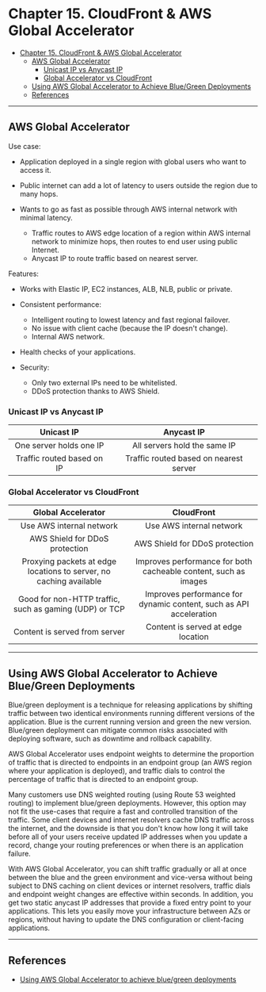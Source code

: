# Chapter 15. CloudFront & AWS Global Accelerator

<!-- TOC -->

- [Chapter 15. CloudFront & AWS Global Accelerator](#chapter-15-cloudfront--aws-global-accelerator)
    - [AWS Global Accelerator](#aws-global-accelerator)
        - [Unicast IP vs Anycast IP](#unicast-ip-vs-anycast-ip)
        - [Global Accelerator vs CloudFront](#global-accelerator-vs-cloudfront)
    - [Using AWS Global Accelerator to Achieve Blue/Green Deployments](#using-aws-global-accelerator-to-achieve-bluegreen-deployments)
    - [References](#references)

<!-- /TOC -->

---
## AWS Global Accelerator

Use case:

* Application deployed in a single region with global users who want to access it.

* Public internet can add a lot of latency to users outside the region due to many hops.

* Wants to go as fast as possible through AWS internal network with minimal latency.
  - Traffic routes to AWS edge location of a region within AWS internal network to minimize hops, then routes to end user using public Internet.
  - Anycast IP to route traffic based on nearest server.

Features:

* Works with Elastic IP, EC2 instances, ALB, NLB, public or private.

* Consistent performance:
  - Intelligent routing to lowest latency and fast regional failover.
  - No issue with client cache (because the IP doesn't change).
  - Internal AWS network.

* Health checks of your applications.

* Security:
  - Only two external IPs need to be whitelisted.
  - DDoS protection thanks to AWS Shield.

### Unicast IP vs Anycast IP

|         Unicast IP         |               Anycast IP               |
|:--------------------------:|:--------------------------------------:|
|  One server holds one IP   |      All servers hold the same IP      |
| Traffic routed based on IP | Traffic routed based on nearest server |

### Global Accelerator vs CloudFront

|                         Global Accelerator                         |                             CloudFront                             |
|:------------------------------------------------------------------:|:------------------------------------------------------------------:|
|                      Use AWS internal network                      |                      Use AWS internal network                      |
|                   AWS Shield for DDoS protection                   |                   AWS Shield for DDoS protection                   |
| Proxying packets at edge locations to server, no caching available |  Improves performance for both cacheable content, such as images   |
|       Good for non-HTTP traffic, such as gaming (UDP) or TCP       | Improves performance for dynamic content, such as API acceleration |
|                                Content is served from server                                 |                 Content is served at edge location                 |

---
## Using AWS Global Accelerator to Achieve Blue/Green Deployments

Blue/green deployment is a technique for releasing applications by shifting traffic between two identical environments running different versions of the application. Blue is the current running version and green the new version. Blue/green deployment can mitigate common risks associated with deploying software, such as downtime and rollback capability.

AWS Global Accelerator uses endpoint weights to determine the proportion of traffic that is directed to endpoints in an endpoint group (an AWS region where your application is deployed), and traffic dials to control the percentage of traffic that is directed to an endpoint group.

Many customers use DNS weighted routing (using Route 53 weighted routing) to implement blue/green deployments. However, this option may not fit the use-cases that require a fast and controlled transition of the traffic. Some client devices and internet resolvers cache DNS traffic across the internet, and the downside is that you don't know how long it will take before all of your users receive updated IP addresses when you update a record, change your routing preferences or when there is an application failure.

With AWS Global Accelerator, you can shift traffic gradually or all at once between the blue and the green environment and vice-versa without being subject to DNS caching on client devices or internet resolvers, traffic dials and endpoint weight changes are effective within seconds. In addition, you get two static anycast IP addresses that provide a fixed entry point to your applications. This lets you easily move your infrastructure between AZs or regions, without having to update the DNS configuration or client-facing applications.

---
## References

* [Using AWS Global Accelerator to achieve blue/green deployments](https://aws.amazon.com/blogs/networking-and-content-delivery/using-aws-global-accelerator-to-achieve-blue-green-deployments/)